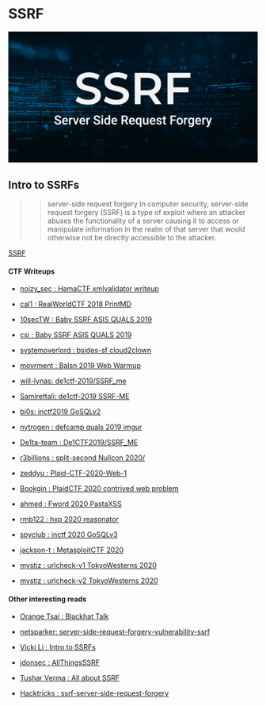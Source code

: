 # SSRF

![](ssrf.jpg)

## Intro to SSRFs 
>> server-side request forgery
In computer security, server-side request forgery (SSRF) is a type of exploit where an attacker abuses the functionality of a server causing it to access or manipulate information in the realm of that server that would otherwise not be directly accessible to the attacker.

<a href="https://en.wikipedia.org/wiki/Server-side_request_forgery">SSRF</a>



#### CTF Writeups 

- <a href="https://qiita.com/no1zy_sec/items/03b8f335e84995fec3e3">noizy_sec : HamaCTF xmlvalidator writeup</a>

- <a href="https://blog.cal1.cn/post/RealWorldCTF%20PrintMD%20writeup">cal1 : RealWorldCTF 2018 PrintMD</a>

- <a href="https://github.com/10secTW/ctf-writeup/blob/master/2019/ASIS%20CTF%20quals/Web%20-%20Baby%20SSRF.md">10secTW : Baby SSRF ASIS QUALS 2019</a>

- <a href="https://abcdsh.blogspot.com/2019/04/writeup-asis-2019-quals-baby-ssrf.html">csi : Baby SSRF ASIS QUALS 2019</a>

- <a href="https://systemoverlord.com/2019/03/07/bsides-sf-ctf-author-writeup-cloud2clown.html">systemoverlord : bsides-sf cloud2clown

- <a href="https://movrment.blogspot.com/2019/10/balsn-ctf-2019-web-warmup.html">movrment : Balsn 2019 Web Warmup</a>

- <a href="https://github.com/will-lynas/writeups/blob/master/ctf/de1ctf-2019/SSRF_me.md">will-lynas: de1ctf-2019/SSRF_me</a>

- <a href="https://samirettali.com/writeups/de1ctf/ssrfme">Samirettali: de1ctf-2019 SSRF-ME</a>

- <a href="https://blog.bi0s.in/2019/10/16/Web/inctfi19-web-writeups/">bi0s: inctf2019 GoSQLv2</a>

- <a href="https://nytr0gen.github.io/writeups/ctf/2019/09/09/defcamp-ctf-quals-2019.html#imgur-202p-web">nytrogen : defcamp quals 2019 imgur</a>

- <a href="https://github.com/De1ta-team/De1CTF2019/tree/master/writeup/web/SSRF%20Me">De1ta-team : De1CTF2019/SSRF_ME</a>

- <a href="https://r3billions.com/writeup-split-second/">r3billions : split-second Nullcon 2020/</a>

- <a href="http://blog.zeddyu.info/2020/04/20/Plaid-CTF-2020-Web-1/">zeddyu : Plaid-CTF-2020-Web-1</a>

- <a href="https://balsn.tw/ctf_writeup/20200418-plaidctf2020/#contrived-web-problem">Bookgin : PlaidCTF 2020 contrived web problem</a>

- <a href="https://ahmed-belkahla.me/post/fword-ctf2020/">ahmed : Fword 2020 PastaXSS</a>

- <a href="https://rmb122.com/2020/12/30/hxp-CTF-resonator-Writeup-SSRF-via-file-put-contents/">rmb122 : hxp 2020 reasonator</a>

- <a href="https://spyclub.tech/2020/08/02/inctf2020-gosqlv3-challenge-writeup/">spyclub : inctf 2020 GoSQLv3</a>

- <a href="http://jackson-t.ca/metasploitctf-2020-rmf.html">jackson-t : MetasploitCTF 2020</a>



- <a href="https://hackmd.io/@mystiz/twctf-2020-writeup#urlcheck-v1-Web-98-points">mystiz : urlcheck-v1 TokyoWesterns 2020</a>	

- <a href="https://hackmd.io/@mystiz/twctf-2020-writeup#urlcheck-v2-Web-128-points">mystiz : urlcheck-v2 TokyoWesterns 2020 </a>



#### Other interesting reads

- <a href="https://www.blackhat.com/docs/us-17/thursday/us-17-Tsai-A-New-Era-Of-SSRF-Exploiting-URL-Parser-In-Trending-Programming-Languages.pdf">Orange Tsai : Blackhat Talk</a>

- <a href="https://www.netsparker.com/blog/web-security/server-side-request-forgery-vulnerability-ssrf/">netsparker: server-side-request-forgery-vulnerability-ssrf</a>

- <a href="https://medium.com/swlh/intro-to-ssrf-beb35857771f">Vicki Li : Intro to SSRFs</a>

- <a href="https://github.com/jdonsec/AllThingsSSRF">jdonsec : AllThingsSSRF</a>

- <a href="https://medium.com/seconset/all-about-ssrf-524f41ab96df">Tushar Verma : All about SSRF</a>

- <a href="https://book.hacktricks.xyz/pentesting-web/ssrf-server-side-request-forgery">Hacktricks : ssrf-server-side-request-forgery</a>

